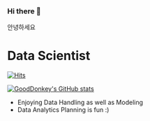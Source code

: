 ### Hi there 👋

안녕하세요

# **Data Scientist** 

[![Hits](https://hits.seeyoufarm.com/api/count/incr/badge.svg?url=https%3A%2F%2Fgithub.com%2FGoodDonkey&count_bg=%2379C83D&title_bg=%23555555&icon=&icon_color=%23E7E7E7&title=hits&edge_flat=false)](https://hits.seeyoufarm.com)

[![GoodDonkey's GitHub stats](https://github-readme-stats.vercel.app/api?username=GoodDonkey)](https://github.com/anuraghazra/github-readme-stats)


- Enjoying Data Handling as well as Modeling
- Data Analytics Planning is fun :)
<!-- 문구 -->



<!-- shields.io sns버튼 만들기 -->



<!--
**GoodDonkey/GoodDonkey** is a ✨ _special_ ✨ repository because its `README.md` (this file) appears on your GitHub profile.

Here are some ideas to get you started:

- 🔭 I’m currently working on ...
- 🌱 I’m currently learning ...
- 👯 I’m looking to collaborate on ...
- 🤔 I’m looking for help with ...
- 💬 Ask me about ...
- 📫 How to reach me: ...
- 😄 Pronouns: ...
- ⚡ Fun fact: ...
-->
